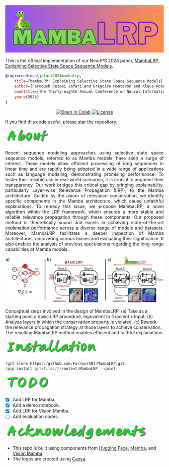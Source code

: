 <center>
    <img src='assets/MambaLRP_logo.jpeg', width='1000'>
</center>

This is the official implementation of our NeurIPS 2024 paper, [MambaLRP: Explaining Selective State Space Sequence Models](https://arxiv.org/abs/2406.07592).

```BibTeX
@inproceedings{jafari2024mambalrp,
    title={MambaLRP: Explaining Selective State Space Sequence Models},
    author={Farnoush Rezaei Jafari and Grégoire Montavon and Klaus-Robert Müller and Oliver Eberle},
    booktitle={The Thirty-eighth Annual Conference on Neural Information Processing Systems},
    year={2024}
}
```

<div align="center">
    
[![Open In Colab](https://colab.research.google.com/assets/colab-badge.svg)](https://colab.research.google.com/github/FarnoushRJ/MambaLRP/blob/main/minimal_demo.ipynb)
[![License](https://img.shields.io/github/license/FarnoushRJ/MambaLRP)]([https://github.com/FarnoushRJ/MambaLRP/blob/master/LICENSE](https://github.com/FarnoushRJ/MambaLRP/blob/main/LICENSE))

</div>

If you find this code useful, please star the repository.

<p align="left">
  <img src="assets/about.png", height='50'/>
</p>

<p align="justify">Recent sequence modeling approaches using selective state space sequence models, referred to as Mamba models, have seen a surge of interest. These models allow efficient processing of long sequences in linear time and are rapidly being adopted in a wide range of applications such as language modeling, demonstrating promising performance. To foster their reliable use in real-world scenarios, it is crucial to augment their transparency. Our work bridges this critical gap by bringing explainability, particularly Layer-wise Relevance Propagation (LRP), to the Mamba architecture. Guided by the axiom of relevance conservation, we identify specific components in the Mamba architecture, which cause unfaithful explanations. To remedy this issue, we propose MambaLRP, a novel algorithm within the LRP framework, which ensures a more stable and reliable relevance propagation through these components. Our proposed method is theoretically sound and excels in achieving state-of-the-art explanation performance across a diverse range of models and datasets. Moreover, MambaLRP facilitates a deeper inspection of Mamba architectures, uncovering various biases and evaluating their significance. It also enables the analysis of previous speculations regarding the long-range capabilities of Mamba models.</p>

<p align="center">
  <img src="assets/MambaLRP_fig1.jpeg", width='800'/>
  <figcaption>Conceptual steps involved in the design of MambaLRP. (a) Take as a starting point a basic LRP procedure, equivalent to Gradient x Input. (b) Analyze layers in which the conservation property is violated. (c) Rework the relevance propagation strategy at those layers to achieve conservation. The resulting MambaLRP method enables efficient and faithful explanations.</figcaption>
</p> 

<p align="left">
  <img src="assets/installation.png", height='50'/>
</p>

```python
!git clone https://github.com/FarnoushRJ/MambaLRP.git
!pip install git+file:///content/MambaLRP --quiet
```

<p align="left">
  <img src="assets/todo.png", height='50'/>
</p>

- [x] Add LRP for Mamba.
- [x] Add a demo notebook.
- [x] Add LRP for Vision Mamba.
- [ ] Add evaluation codes.

<p align="left">
  <img src="assets/acknowledgements.png", height='50'/>
</p>

- This repo is built using components from [Hugging Face](https://huggingface.co/docs/transformers/en/model_doc/mamba), [Mamba](https://github.com/state-spaces/mamba), and [Vision Mamba](https://github.com/hustvl/Vim).
- The logos are created using [Canva](https://www.canva.com/).
